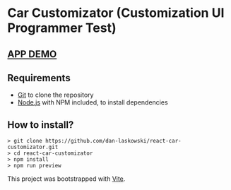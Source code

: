 # Car Customizator (Customization UI Programmer Test)

## [APP DEMO](#)

## Requirements

 - [Git](https://git-scm.com/downloads) to clone the repository
 - [Node.js](https://nodejs.org/en/download/) with NPM included, to install dependencies
 
## How to install?

    > git clone https://github.com/dan-laskowski/react-car-customizator.git
    > cd react-car-customizator
    > npm install
    > npm run preview

This project was bootstrapped with [Vite](https://vitejs.dev/).
